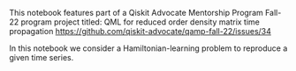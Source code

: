 This notebook features part of a Qiskit Advocate Mentorship Program Fall-22 program project titled: QML for reduced order density matrix time propagation https://github.com/qiskit-advocate/qamp-fall-22/issues/34

In this notebook we consider a Hamiltonian-learning problem to reproduce a given time series. 

 

